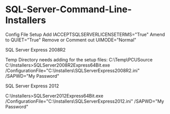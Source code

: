# SQL-Server-Command-Line-Installers


Config File Setup
Add                     IACCEPTSQLSERVERLICENSETERMS="True"
Amend to                QUIET="True"
Remove or Comment out   UIMODE="Normal"

SQL Server Express 2008R2

Temp Directory needs adding for the setup files:
C:\Temp\PCUSource
C:\Installers>SQLServer2008R2Express64Bit.exe /ConfigurationFile="C:\Installers\SQLServerExpress2008R2.ini" /SAPWD="My Password"

SQL Server Express 2012

C:\Installers>SQLServer2012Express64Bit.exe /ConfigurationFile="C:\Installers\SQLServerExpress2012.ini" /SAPWD="My Password"





